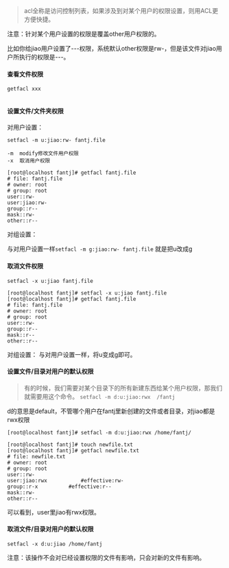 >acl全称是访问控制列表，如果涉及到对某个用户的权限设置，则用ACL更方便快捷。

注意：针对某个用户设置的权限是覆盖other用户权限的。

比如你给jiao用户设置了---权限，系统默认other权限是rw-，但是该文件对jiao用户所执行的权限是---。

#### 查看文件权限
`getfacl xxx`

```

```


#### 设置文件/文件夹权限

对用户设置：

`setfacl -m u:jiao:rw- fantj.file `
```
-m  modify修改文件用户权限
-x  取消用户权限  
```
```
[root@localhost fantj]# getfacl fantj.file 
# file: fantj.file
# owner: root
# group: root
user::rw-
user:jiao:rw-
group::r--
mask::rw-
other::r--
```



对组设置：

与对用户设置一样`setfacl -m g:jiao:rw- fantj.file`
就是把u改成g

#### 取消文件权限
`setfacl -x u:jiao fantj.file `

```
[root@localhost fantj]# setfacl -x u:jiao fantj.file 
[root@localhost fantj]# getfacl fantj.file 
# file: fantj.file
# owner: root
# group: root
user::rw-
group::r--
mask::r--
other::r--
```

对组设置：
与对用户设置一样，将u变成g即可。


#### 设置文件/目录对用户的默认权限
>有的时候，我们需要对某个目录下的所有新建东西给某个用户权限，那我们就需要用这个命令。
`setfacl -m d:u:jiao:rwx  /fantj`

d的意思是default，不管哪个用户在fantj里新创建的文件或者目录，对jiao都是rwx权限

```
[root@localhost fantj]# setfacl -m d:u:jiao:rwx /home/fantj/

[root@localhost fantj]# touch newfile.txt
[root@localhost fantj]# getfacl newfile.txt 
# file: newfile.txt
# owner: root
# group: root
user::rw-
user:jiao:rwx			#effective:rw-
group::r-x			#effective:r--
mask::rw-
other::r--
```
可以看到，user里jiao有rwx权限。

#### 取消文件/目录对用户的默认权限

`setfacl -x d:u:jiao /home/fantj`

注意：该操作不会对已经设置权限的文件有影响，只会对新的文件有影响。